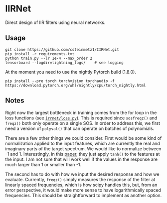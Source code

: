 # IIRNet
Direct design of IIR filters using neural networks.

## Usage

```
git clone https://github.com/csteinmetz1/IIRNet.git
pip install -r requirements.txt
python train.py --lr 1e-4 --max_order 2
tensorboard --logdir=lightning_logs/    # see logging
```

At the moment you need to use the nightly Pytorch build (1.8.0).
```
pip install --pre torch torchvision torchaudio -f https://download.pytorch.org/whl/nightly/cpu/torch_nightly.html
```

## Notes 

Right now the largest bottleneck in training comes from the for loop in the loss functions (see [`irrnet/loss.py`](irrnet/loss.py)).
This is required since `sosfreqz()` and `freqz()` both only operate on a single SOS. 
In order to address this, we first need a version of `polyval()` that can operate on batches of polynomials. 

There are a few other things we could consider. First would be some kind of normalization applied to the input features, 
which are currently the real and imaginary parts of the target spectrum. We would like to normalize between -1 and 1. 
Interestingly, in this [paper](https://arxiv.org/abs/1911.03053), they just apply `tanh()` to the features at the input. 
I am not sure that will work well if the values in the response are much larger than 1 or smaller than -1.

The second has to do with how we input the desired response and how we evaluate. 
Currently, `freqz()` simply measures the response of the filter at linearly spaced frequencies, 
which is how scipy handles this, but, from an error perspective, it would make more sense to have logarithmically spaced frequencies. 
This should be straightforward to implement as another option. 